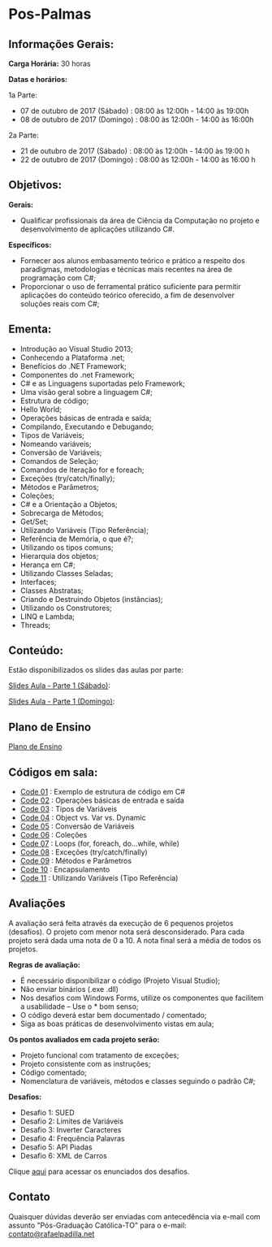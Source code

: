 # Pos-Palmas

## Informações Gerais:

**Carga Horária:** 30 horas

**Datas e horários:** 

1a Parte:
* 07 de outubro de 2017 (Sábado)  : 08:00 às 12:00h - 14:00 às 19:00h
* 08 de outubro de 2017 (Domingo) : 08:00 às 12:00h - 14:00 às 16:00h

2a Parte:
* 21 de outubro de 2017 (Sábado)  : 08:00 às 12:00h - 14:00 às 19:00 h
* 22 de outubro de 2017 (Domingo) : 08:00 às 12:00h - 14:00 às 16:00 h

## Objetivos:

**Gerais:**
* Qualificar profissionais da área de Ciência da Computação no projeto e desenvolvimento de aplicações utilizando C#.

**Específicos:**
* Fornecer aos alunos embasamento teórico e prático a respeito dos paradigmas, metodologias e técnicas mais recentes na área de programação com C#;
* Proporcionar o uso de ferramental prático suficiente para permitir aplicações do conteúdo teórico oferecido, a fim de desenvolver soluções reais com C#;

## Ementa:

* Introdução ao Visual Studio 2013; 
* Conhecendo a Plataforma .net; 
* Benefícios do .NET Framework; 
* Componentes do .net Framework; 
* C# e as Linguagens suportadas pelo Framework; 
* Uma visão geral sobre a linguagem C#; 
* Estrutura de código; 
* Hello World; 
* Operações básicas de entrada e saída; 
* Compilando, Executando e Debugando; 
* Tipos de Variáveis; 
* Nomeando variáveis; 
* Conversão de Variáveis; 
* Comandos de Seleção; 
* Comandos de Iteração for e foreach; 
* Exceções (try/catch/finally); 
* Métodos e Parâmetros; 
* Coleções; 
* C# e a Orientação a Objetos; 
* Sobrecarga de Métodos; 
* Get/Set;
* Utilizando Variáveis (Tipo Referência); 
* Referência de Memória, o que é?; 
* Utilizando os tipos comuns; 
* Hierarquia dos objetos; 
* Herança em C#; 
* Utilizando Classes Seladas; 
* Interfaces; 
* Classes Abstratas; 
* Criando e Destruindo Objetos (instâncias); 
* Utilizando os Construtores; 
* LINQ e Lambda; 
* Threads;

## Conteúdo: 

Estão disponibilizados os slides das aulas por parte:

[Slides Aula - Parte 1 (Sábado)](https://github.com/rafaelpadilla/Pos-Palmas/blob/master/Slides_Aula_Parte_1_1.pdf):

[Slides Aula - Parte 1 (Domingo)](https://github.com/rafaelpadilla/Pos-Palmas/blob/master/Slides_Aula_Parte_1_2.pdf):

[Slides Aula - Parte 2 (Sábado)]:(https://github.com/rafaelpadilla/Pos-Palmas/blob/master/Slides_Aula_Parte_2_1.pdf)
[Slides Aula - Parte 2 (Domingo)]:(https://github.com/rafaelpadilla/Pos-Palmas/blob/master/Slides_Aula_Parte_2_2.pdf)


## Plano de Ensino

[Plano de Ensino](https://github.com/rafaelpadilla/Pos-Palmas/blob/master/Docs/PLANO%20DE%20ENSINO%20-%20C%23.pdf)

## Códigos em sala:

* [Code 01](https://github.com/rafaelpadilla/Pos-Palmas/tree/master/Codes/Code%2001)  : Exemplo de estrutura de código em C#
* [Code 02](https://github.com/rafaelpadilla/Pos-Palmas/tree/master/Codes/Code%2002)  : Operações básicas de entrada e saída
* [Code 03](https://github.com/rafaelpadilla/Pos-Palmas/tree/master/Codes/Code%2003)  : Tipos de Variáveis
* [Code 04](https://github.com/rafaelpadilla/Pos-Palmas/tree/master/Codes/Code%2004)  : Object vs. Var vs. Dynamic
* [Code 05](https://github.com/rafaelpadilla/Pos-Palmas/tree/master/Codes/Code%2005)  : Conversão de Variáveis
* [Code 06](https://github.com/rafaelpadilla/Pos-Palmas/tree/master/Codes/Code%2006)  : Coleções
* [Code 07](https://github.com/rafaelpadilla/Pos-Palmas/tree/master/Codes/Code%2007)  : Loops (for, foreach, do...while, while)
* [Code 08](https://github.com/rafaelpadilla/Pos-Palmas/tree/master/Codes/Code%2008)  : Exceções (try/catch/finally)
* [Code 09](https://github.com/rafaelpadilla/Pos-Palmas/tree/master/Codes/Code%2009)  : Métodos e Parâmetros
* [Code 10](https://github.com/rafaelpadilla/Pos-Palmas/tree/master/Codes/Code%20010)  : Encapsulamento
* [Code 11](https://github.com/rafaelpadilla/Pos-Palmas/tree/master/Codes/Code%20011)  : Utilizando Variáveis (Tipo Referência)

## Avaliações

A avaliação  será feita através da execução de 6 pequenos projetos (desafios). O projeto com menor nota será desconsiderado. Para cada projeto será dada uma nota de 0 a 10. A nota final será a média de todos os projetos.

**Regras de avaliação:**
* É necessário disponibilizar o código (Projeto Visual Studio);
* Não enviar binários (.exe .dll)
* Nos desafios com Windows Forms, utilize os componentes que facilitem a usabilidade – Use o * bom senso;
* O código deverá estar bem documentado / comentado;
* Siga as boas práticas de desenvolvimento vistas em aula;

**Os pontos avaliados em cada projeto serão:**
* Projeto funcional com tratamento de exceções;
* Projeto consistente com as instruções;
* Código comentado;
* Nomenclatura de variáveis, métodos e classes seguindo o padrão C#;

**Desafios:**
* Desafio 1: SUED
* Desafio 2: Limites de Variáveis
* Desafio 3: Inverter Caracteres
* Desafio 4: Frequência Palavras
* Desafio 5: API Piadas
* Desafio 6: XML de Carros

Clique [aqui](https://github.com/rafaelpadilla/Pos-Palmas/blob/master/Docs/Desafios.pdf) para acessar os enunciados dos desafios.

## Contato

Quaisquer dúvidas deverão ser enviadas com antecedência via e-mail com assunto "Pós-Graduação Católica-TO" para o e-mail: contato@rafaelpadilla.net 

